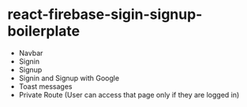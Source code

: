 # react-firebase-sigin-signup-boilerplate

- Navbar
- Signin
- Signup
- Signin and Signup with Google
- Toast messages
- Private Route (User can access that page only if they are logged in)

